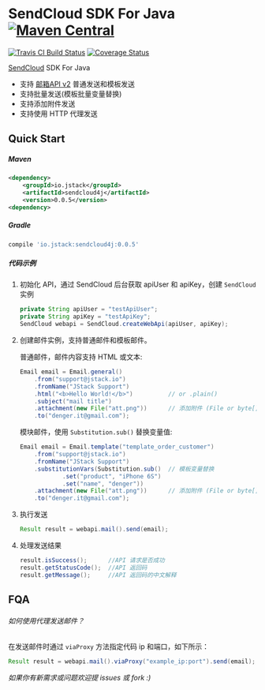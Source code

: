# SendCloud SDK For Java [![Maven Central](https://maven-badges.herokuapp.com/maven-central/io.jstack/sendcloud4j/badge.svg?style=flat)](https://maven-badges.herokuapp.com/maven-central/io.jstack/sendcloud4j)

[![Travis CI Build Status](https://travis-ci.org/denger/sendcloud4j.svg)](https://travis-ci.org/denger/sendcloud4j)
[![Coverage Status](https://coveralls.io/repos/denger/sendcloud4j/badge.svg?branch=master&service=github)](https://coveralls.io/github/denger/sendcloud4j?branch=master)


[SendCloud](http://sendcloud.sohu.com) SDK For Java

* 支持 [邮箱API v2](http://sendcloud.sohu.com/doc/email_v2/send_email/#_2) 普通发送和模板发送
* 支持批量发送(模板批量变量替换)
* 支持添加附件发送
* 支持使用 HTTP 代理发送



## Quick Start

##### Maven

```xml
<dependency>
	<groupId>io.jstack</groupId>
	<artifactId>sendcloud4j</artifactId>
	<version>0.0.5</version>
<dependency>
```

##### Gradle

```groovy
compile 'io.jstack:sendcloud4j:0.0.5'
```

##### 代码示例

1. 初始化 API，通过 SendCloud 后台获取 apiUser 和 apiKey，创建 `SendCloud` 实例
    ```java
    private String apiUser = "testApiUser";
    private String apiKey = "testApiKey";
    SendCloud webapi = SendCloud.createWebApi(apiUser, apiKey);
    ```

1. 创建邮件实例，支持普通邮件和模板邮件。

   普通邮件，邮件内容支持 HTML 或文本:
    ```java
    Email email = Email.general()
        .from("support@jstack.io")
        .fromName("JStack Support")
        .html("<b>Hello World!</b>")          // or .plain()
        .subject("mail title")
        .attachment(new File("att.png"))      // 添加附件 (File or byte[])
        .to("denger.it@gmail.com");
    ```
    模块邮件，使用 `Substitution.sub()` 替换变量值:
    ```java
    Email email = Email.template("template_order_customer")
        .from("support@jstack.io")
        .fromName("JStack Support")
        .substitutionVars(Substitution.sub()  // 模板变量替换
                .set("product", "iPhone 6S")
                .set("name", "denger"))
        .attachment(new File("att.png"))      // 添加附件 (File or byte[])
        .to("denger.it@gmail.com");
    ```

1. 执行发送
    ```java
    Result result = webapi.mail().send(email);
    ```

1. 处理发送结果
    ```java
    result.isSuccess();      //API 请求是否成功
    result.getStatusCode();  //API 返回码
    result.getMessage();     //API 返回码的中文解释
    ```

## FQA

###### 如何使用代理发送邮件？

在发送邮件时通过 `viaProxy` 方法指定代码 ip 和端口，如下所示：
```java
Result result = webapi.mail().viaProxy("example_ip:port").send(email);
```


*如果你有新需求或问题欢迎提 issues 或 fork :)*

